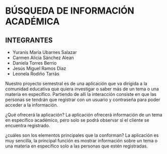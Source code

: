 # BÚSQUEDA DE INFORMACIÓN  ACADÉMICA

## INTEGRANTES 
- Yuranis María Ubarnes Salazar
-  Carmen Alicia Sánchez Alean 
- Daniela Torres Berrio
- Jesús Miguel Ramos Díaz
- Leonela Rodiño Tarrás

Nuestro proyecto semestral es de una aplicación que va dirigida a la comunidad educativa que quiera investigar o saber más de un tema o una materia en específico. Partiendo de allí la interacción consiste en que las personas se tendrán que registrar con un usuario y contraseña para poder acceder a la información.     

¿Qué ofrecerá la aplicación? 
La aplicación ofrecerá información de un tema en específico académico, pero solo se podrá observar si el cliente se encuentra registrado.

¿cuáles son los elementos principales que la conforman?
La aplicación es muy sencilla, la principal función es mostrar información sobre un tema o una materia en específico solo a las personas que estén registradas.
